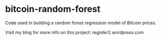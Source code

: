 # bitcoin-random-forest
Code used in building a random forest regression model of Bitcoin prices.

Visit my blog for more info on this project: register2.wordpress.com
